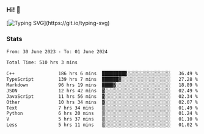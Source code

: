 ### Hi!  👋

[![Typing SVG](https://readme-typing-svg.herokuapp.com?font=Fira+Code&pause=1000&width=435&lines=Hello!+I'm+Texiwustion.)](https://git.io/typing-svg)

### Stats

<!--START_SECTION:waka-->

```txt
From: 30 June 2023 - To: 01 June 2024

Total Time: 510 hrs 3 mins

C++                186 hrs 6 mins  █████████░░░░░░░░░░░░░░░░   36.49 %
TypeScript         139 hrs 7 mins  ██████▓░░░░░░░░░░░░░░░░░░   27.28 %
Markdown           96 hrs 19 mins  ████▓░░░░░░░░░░░░░░░░░░░░   18.89 %
JSON               12 hrs 42 mins  ▓░░░░░░░░░░░░░░░░░░░░░░░░   02.49 %
JavaScript         11 hrs 56 mins  ▓░░░░░░░░░░░░░░░░░░░░░░░░   02.34 %
Other              10 hrs 34 mins  ▓░░░░░░░░░░░░░░░░░░░░░░░░   02.07 %
Text               7 hrs 34 mins   ▒░░░░░░░░░░░░░░░░░░░░░░░░   01.49 %
Python             6 hrs 20 mins   ▒░░░░░░░░░░░░░░░░░░░░░░░░   01.24 %
V                  5 hrs 37 mins   ▒░░░░░░░░░░░░░░░░░░░░░░░░   01.10 %
Less               5 hrs 11 mins   ▒░░░░░░░░░░░░░░░░░░░░░░░░   01.02 %
```

<!--END_SECTION:waka-->
